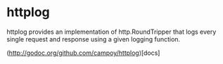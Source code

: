 httplog
=======

httplog provides an implementation of http.RoundTripper that logs every single request and response using a given logging function.

(http://godoc.org/github.com/campoy/httplog)[docs]
